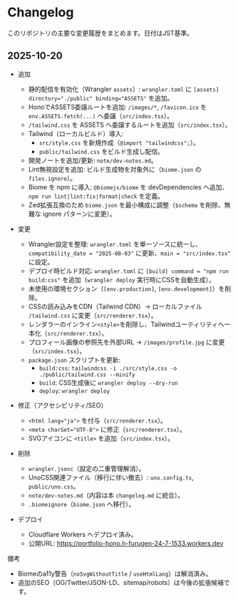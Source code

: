 # Changelog

このリポジトリの主要な変更履歴をまとめます。日付はJST基準。

## 2025-10-20

- 追加
  - 静的配信を有効化（Wrangler `assets`）: `wrangler.toml` に `[assets] directory="./public" binding="ASSETS"` を追加。
  - HonoでASSETS委譲ルートを追加: `/images/*`, `/favicon.ico` を `env.ASSETS.fetch(...)` へ委譲（`src/index.tsx`）。
  - `/tailwind.css` を ASSETS へ委譲するルートを追加（`src/index.tsx`）。
  - Tailwind（ローカルビルド）導入:
    - `src/style.css` を新規作成（`@import "tailwindcss";`）。
    - `public/tailwind.css` をビルド生成し配信。
  - 開発ノートを追加/更新: `note/dev-notes.md`。
  - Lint無視設定を追加: ビルド生成物を対象外に（`biome.json` の `files.ignore`）。
  - Biome を npm に導入: `@biomejs/biome` を devDependencies へ追加、`npm run lint|lint:fix|format|check` を定義。
  - Zed拡張互換のため `biome.json` を最小構成に調整（`$schema` を削除、無難な ignore パターンに変更）。

- 変更
  - Wrangler設定を整理: `wrangler.toml` を単一ソースに統一し、`compatibility_date = "2025-08-03"` に更新、`main = "src/index.tsx"` に設定。
  - デプロイ時ビルド対応: `wrangler.toml` に `[build] command = "npm run build:css"` を追加（`wrangler deploy` 実行時にCSSを自動生成）。
  - 未使用の環境セクション（`[env.production]`, `[env.development]`）を削除。
  - CSSの読み込みをCDN（Tailwind CDN）→ ローカルファイル `/tailwind.css` に変更（`src/renderer.tsx`）。
  - レンダラーのインライン`<style>`を削除し、Tailwindユーティリティへ一本化（`src/renderer.tsx`）。
  - プロフィール画像の参照先を外部URL → `/images/profile.jpg` に変更（`src/index.tsx`）。
  - `package.json` スクリプトを更新:
    - `build:css`: `tailwindcss -i ./src/style.css -o ./public/tailwind.css --minify`
    - `build`: CSS生成後に `wrangler deploy --dry-run`
    - `deploy`: `wrangler deploy`

- 修正（アクセシビリティ/SEO）
  - `<html lang="ja">` を付与（`src/renderer.tsx`）。
  - `<meta charSet="UTF-8">` に修正（`src/renderer.tsx`）。
  - SVGアイコンに `<title>` を追加（`src/index.tsx`）。

- 削除
  - `wrangler.jsonc`（設定の二重管理解消）。
  - UnoCSS関連ファイル（移行に伴い撤去）: `uno.config.ts`, `public/uno.css`。
  - `note/dev-notes.md`（内容は本 `changelog.md` に統合）。
  - `.biomeignore`（`biome.json` へ移行）。

- デプロイ
  - Cloudflare Workers へデプロイ済み。
  - 公開URL: https://portfolio-hono.h-furugen-24-7-1533.workers.dev

備考
- Biomeのa11y警告（`noSvgWithoutTitle` / `useHtmlLang`）は解消済み。
- 追加のSEO（OG/Twitter/JSON-LD、sitemap/robots）は今後の拡張候補です。
